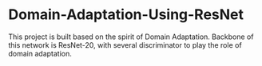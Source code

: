 # Domain-Adaptation-Using-ResNet
This project is built based on the spirit of Domain Adaptation. Backbone of this network is ResNet-20, with several discriminator to play the role of domain adaptation. 
